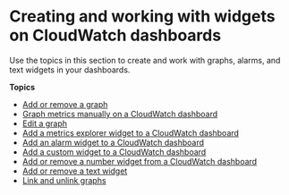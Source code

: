# Creating and working with widgets on CloudWatch dashboards<a name="create-and-work-with-widgets"></a>

Use the topics in this section to create and work with graphs, alarms, and text widgets in your dashboards\.

**Topics**
+ [Add or remove a graph](add_remove_graph_dashboard.md)
+ [Graph metrics manually on a CloudWatch dashboard](add_old_metrics_to_graph.md)
+ [Edit a graph](work_with_graph_dashboard.md)
+ [Add a metrics explorer widget to a CloudWatch dashboard](add_metrics_explorer_dashboard.md)
+ [Add an alarm widget to a CloudWatch dashboard](add_remove_alarm_dashboard.md)
+ [Add a custom widget to a CloudWatch dashboard](add_custom_widget_dashboard.md)
+ [Add or remove a number widget from a CloudWatch dashboard](add_remove_number_dashboard.md)
+ [Add or remove a text widget](add_remove_text_dashboard.md)
+ [Link and unlink graphs](link_unlink_graph_dashboard.md)